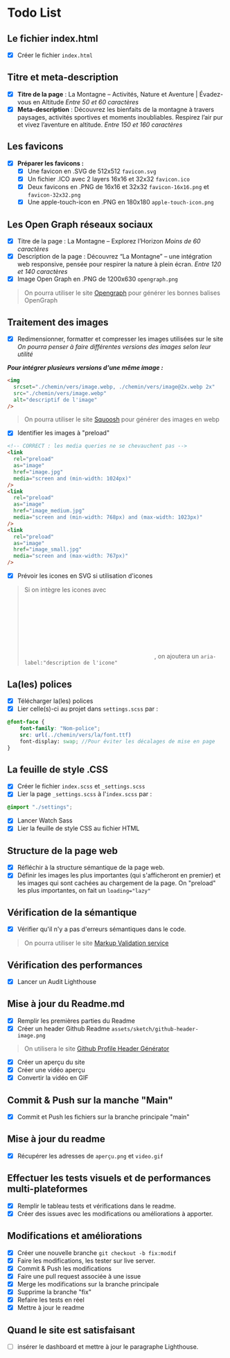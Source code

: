 # Todo List

## Le fichier index.html

- [x] Créer le fichier `index.html`

## Titre et meta-description

- [x] **Titre de la page** : La Montagne – Activités, Nature et Aventure | Évadez-vous en Altitude
      _Entre 50 et 60 caractères_
- [x] **Meta-description** : Découvrez les bienfaits de la montagne à travers paysages, activités sportives et moments inoubliables. Respirez l’air pur et vivez l’aventure en altitude.
      _Entre 150 et 160 caractères_

## Les favicons

- [x] **Préparer les favicons :**
  - [x] Une favicon en .SVG de 512x512 `favicon.svg`
  - [x] Un fichier .ICO avec 2 layers 16x16 et 32x32 `favicon.ico`
  - [x] Deux favicons en .PNG de 16x16 et 32x32 `favicon-16x16.png` et `favicon-32x32.png`
  - [x] Une apple-touch-icon en .PNG en 180x180 `apple-touch-icon.png`

## Les Open Graph réseaux sociaux

- [x] Titre de la page : La Montagne – Explorez l’Horizon
      _Moins de 60 caractères_
- [x] Description de la page : Découvrez “La Montagne” – une intégration web responsive, pensée pour respirer la nature à plein écran.
      _Entre 120 et 140 caractères_
- [x] Image Open Graph en .PNG de 1200x630 `opengraph.png`

> On pourra utiliser le site [Opengraph](https://www.opengraph.xyz) pour générer les bonnes balises OpenGraph

## Traitement des images

- [x] Redimensionner, formatter et compresser les images utilisées sur le site
      _On pourra penser à faire différentes versions des images selon leur utilité_

**_Pour intégrer plusieurs versions d'une même image :_**

```html
<img
  srcset="./chemin/vers/image.webp, ./chemin/vers/image@2x.webp 2x"
  src="./chemin/vers/image.webp"
  alt="descriptif de l'image"
/>
```

> On pourra utiliser le site [Squoosh](https://squoosh.app/) pour générer des images en webp

- [x] Identifier les images à "preload"

```html
<!-- CORRECT : les media queries ne se chevauchent pas -->
<link
  rel="preload"
  as="image"
  href="image.jpg"
  media="screen and (min-width: 1024px)"
/>
<link
  rel="preload"
  as="image"
  href="image_medium.jpg"
  media="screen and (min-width: 768px) and (max-width: 1023px)"
/>
<link
  rel="preload"
  as="image"
  href="image_small.jpg"
  media="screen and (max-width: 767px)"
/>
```

- [x] Prévoir les icones en SVG si utilisation d'icones

> Si on intègre les icones avec <svg> et non avec <img>, on ajoutera un `aria-label:"description de l'icone"`

## La(les) polices

- [x] Télécharger la(les) polices
- [x] Lier celle(s)-ci au projet dans `settings.scss` par :

```scss
@font-face {
    font-family: "Nom-police";
    src: url(../chemin/vers/la/font.ttf)
    font-display: swap; //Pour éviter les décalages de mise en page
}
```

## La feuille de style .CSS

- [x] Créer le fichier `index.scss` et `_settings.scss`
- [x] Lier la page `_settings.scss` à l'`index.scss` par :

```scss
@import "./settings";
```

- [x] Lancer Watch Sass
- [x] Lier la feuille de style CSS au fichier HTML

## Structure de la page web

- [x] Réfléchir à la structure sémantique de la page web.
- [x] Définir les images les plus importantes (qui s'afficheront en premier) et les images qui sont cachées au chargement de la page. On "preload" les plus importantes, on fait un `loading="lazy"`

## Vérification de la sémantique

- [x] Vérifier qu'il n'y a pas d'erreurs sémantiques dans le code.

> On pourra utiliser le site [Markup Validation service](https://validator.w3.org/)

## Vérification des performances

- [x] Lancer un Audit Lighthouse

## Mise à jour du Readme.md

- [x] Remplir les premières parties du Readme
- [x] Créer un header Github Readme `assets/sketch/github-header-image.png`

> On utilisera le site [Github Profile Header Générator](https://leviarista.github.io/github-profile-header-generator/)

- [x] Créer un aperçu du site
- [x] Créer une vidéo aperçu
- [x] Convertir la vidéo en GIF

## Commit & Push sur la manche "Main"

- [x] Commit et Push les fichiers sur la branche principale "main"

## Mise à jour du readme

- [x] Récupérer les adresses de `aperçu.png` et `video.gif`

## Effectuer les tests visuels et de performances multi-plateformes

- [x] Remplir le tableau tests et vérifications dans le readme.
- [x] Créer des issues avec les modifications ou améliorations à apporter.

## Modifications et améliorations

- [x] Créer une nouvelle branche `git checkout -b fix:modif`
- [x] Faire les modifications, les tester sur live server.
- [x] Commit & Push les modifications
- [x] Faire une pull request associée à une issue
- [x] Merge les modifications sur la branche principale
- [x] Supprime la branche "fix"
- [x] Refaire les tests en réel
- [x] Mettre à jour le readme

## Quand le site est satisfaisant

- [ ] insérer le dashboard et mettre à jour le paragraphe Lighthouse.
